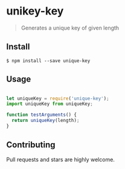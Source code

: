 # unikey-key

> Generates a unique key of given length

## Install

```
$ npm install --save unique-key
```

## Usage

```js

let uniqueKey = require('unique-key');
import uniqueKey from uniqueKey;

function testArguments() {
  return uniqueKey(length);
}

```

## Contributing

Pull requests and stars are highly welcome.

